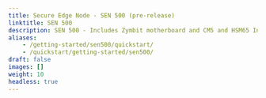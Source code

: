 ```yaml
---
title: Secure Edge Node - SEN 500 (pre-release)
linktitle: SEN 500 
description: SEN 500 - Includes Zymbit motherboard and CM5 and HSM65 Interposer (pre-release)
aliases:
    - /getting-started/sen500/quickstart/
    - /quickstart/getting-started/sen500/
draft: false
images: []
weight: 10
headless: true
---
```

